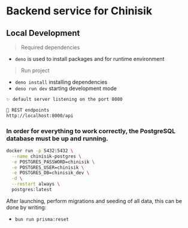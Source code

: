 # Backend service for Chinisik

## Local Development

> Required dependencies

- `deno` is used to install packages and for runtime environment

> Run project

- `deno install` installing dependencies
- `deno run dev` starting development mode

```md
✨ default server listening on the port 8080

🌱 REST endpoints
http://localhost:8000/api
```

### In order for everything to work correctly, the PostgreSQL database must be up and running.

```bash
docker run -p 5432:5432 \
  --name chinisik-postgres \
  -e POSTGRES_PASSWORD=chinisik \
  -e POSTGRES_USER=chinisik \
  -e POSTGRES_DB=chinisik_dev \
  -d \
  --restart always \
  postgres:latest
```

After launching, perform migrations and seeding of all data, this can be done by writing:

- `bun run prisma:reset`
